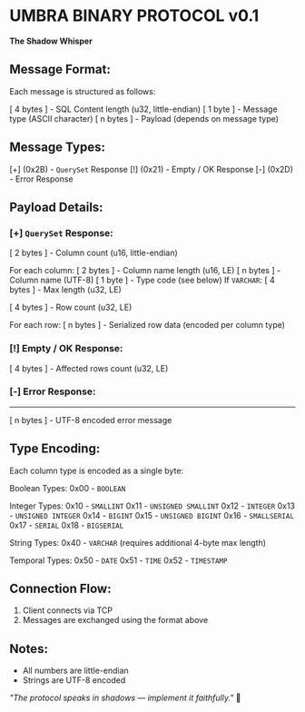 # UMBRA BINARY PROTOCOL v0.1

**The Shadow Whisper**


## Message Format:

Each message is structured as follows:

[ 4 bytes ] - SQL Content length (u32, little-endian)
[ 1 byte  ] - Message type (ASCII character)
[ n bytes ] - Payload (depends on message type)

## Message Types:

[+] (0x2B) - `QuerySet` Response
[!] (0x21) - Empty / OK Response
[-] (0x2D) - Error Response

## Payload Details:

### [+] `QuerySet` Response:

[ 2 bytes ] - Column count (u16, little-endian)

For each column:
  [ 2 bytes ] - Column name length (u16, LE)
  [ n bytes ] - Column name (UTF-8)
  [ 1 byte  ] - Type code (see below)
      If `VARCHAR`:
        [ 4 bytes ] - Max length (u32, LE)

[ 4 bytes ] - Row count (u32, LE)

For each row:
  [ n bytes ] - Serialized row data (encoded per column type)

### [!] Empty / OK Response:

[ 4 bytes ] - Affected rows count (u32, LE)

### [-] Error Response:
-----------------
[ n bytes ] - UTF-8 encoded error message


## Type Encoding:

Each column type is encoded as a single byte:

Boolean Types:
  0x00 - `BOOLEAN`

Integer Types:
  0x10 - `SMALLINT`
  0x11 - `UNSIGNED SMALLINT`
  0x12 - `INTEGER`
  0x13 - `UNSIGNED INTEGER`
  0x14 - `BIGINT`
  0x15 - `UNSIGNED BIGINT`
  0x16 - `SMALLSERIAL`
  0x17 - `SERIAL`
  0x18 - `BIGSERIAL`

String Types:
  0x40 - `VARCHAR` (requires additional 4-byte max length)

Temporal Types:
  0x50 - `DATE`
  0x51 - `TIME`
  0x52 - `TIMESTAMP`


## Connection Flow:

1. Client connects via TCP
2. Messages are exchanged using the format above

## Notes:

- All numbers are little-endian
- Strings are UTF-8 encoded

*"The protocol speaks in shadows — implement it faithfully."* 🦇

